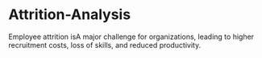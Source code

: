 # Attrition-Analysis
Employee attrition isA major challenge for organizations, leading to higher recruitment  costs, loss of skills, and reduced productivity.

